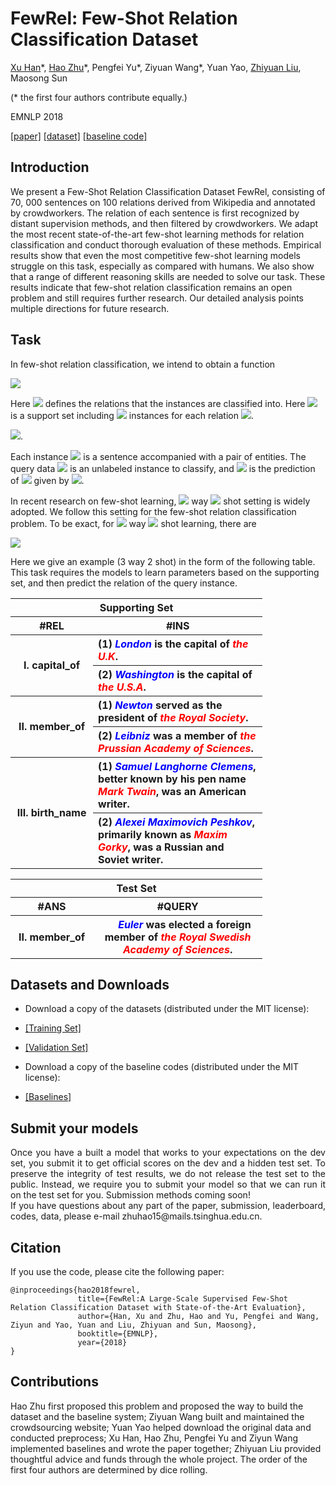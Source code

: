 

# FewRel: Few-Shot Relation Classification Dataset

[Xu Han](https://thucsthanxu13.github.io)\*, [Hao Zhu](http://zhuhao.me)\*, Pengfei Yu\*, Ziyuan Wang\*, Yuan Yao, [Zhiyuan Liu](http://nlp.csai.tsinghua.edu.cn/~lzy/), Maosong Sun

 (* the first four authors contribute equally.)

EMNLP 2018 

[[paper]](https://github.com/thunlp/FewRel/blob/master/paper/fewrel.pdf) [[dataset]](#datasets) [[baseline code]](#baseline)


## Introduction

We present a Few-Shot Relation Classification Dataset FewRel, consisting of 70, 000 sentences on 100 relations derived from Wikipedia and annotated by crowdworkers. The relation of each sentence is first recognized by distant supervision methods, and then filtered by crowdworkers. We adapt the most recent state-of-the-art few-shot learning methods for relation classification and conduct thorough evaluation of these methods. Empirical results show that even the most competitive few-shot learning models struggle on this task, especially as compared with humans. We also show that a range of different reasoning skills are needed to solve our task. These results indicate that few-shot relation classification remains an open problem and still requires further research. Our detailed analysis points multiple directions for future research.



## Task

In few-shot relation classification, we intend to obtain a function 

<img src="http://latex.codecogs.com/gif.latex?F:%28\mathcal{R},\mathcal{S},x%29\mapsto%20y,%20\\%20\mathcal{S}=\{r_1,\ldots,r_m\}" />

Here <img src="http://latex.codecogs.com/gif.latex?\mathcal{R}" /> defines the relations that the instances are classified into. Here <img src="http://latex.codecogs.com/gif.latex?\mathcal{S}" /> is a support set including <img src="http://latex.codecogs.com/gif.latex?n_i" /> instances for each relation 
<img src="http://latex.codecogs.com/gif.latex?r_i\in\mathcal{R}" />.

<img src="http://latex.codecogs.com/gif.latex?\mathcal{S}=%20\\%20\{%28x_1^1,%20r_1%29,%20%28x_1^2,r_1%29,\ldots,%28x_1^{n_1},r_1%29,\\%20\ldots,%20\\%28x_m^1,r_m%29,%20%28x_m^2,r_m%29,\ldots,%28x_m^{n_m},r_m%29\}\\%20r_1,\ldots,r_m\%20\in%20\mathcal{R}" />.


Each instance <img src="http://latex.codecogs.com/gif.latex?x_i^j" /> is a sentence accompanied with a pair of entities. The query data <img src="http://latex.codecogs.com/gif.latex?x" /> is an unlabeled instance to classify, and <img src="http://latex.codecogs.com/gif.latex?y\in\mathcal{R}" /> is the prediction of <img src="http://latex.codecogs.com/gif.latex?x" /> given by <img src="http://latex.codecogs.com/gif.latex?F" />.

In recent research on few-shot learning, <img src="http://latex.codecogs.com/gif.latex?N"/> way <img src="http://latex.codecogs.com/gif.latex?K"/> shot setting is widely adopted. We follow this setting for the few-shot relation classification problem. To be exact, for <img src="http://latex.codecogs.com/gif.latex?N"/> way <img src="http://latex.codecogs.com/gif.latex?K" /> shot learning, there are 

<img src="http://latex.codecogs.com/gif.latex?N=m=|\mathcal{R}|,K=n_1=\ldots=n_m" />

Here we give an example (3 way 2 shot) in the form of the following table. This task requires the models to learn parameters based on the supporting set, and then predict the relation of the query instance.

<table style="width:80%;">
        <tr>
            <th colspan ="2" style="text-align:center;">Supporting Set</th>
        </tr>
		<tr >
            <th style="text-align:center;width:10%">#REL</th>
            <th style="text-align:center;width:40%">#INS</th>
        </tr>
        <tr>
            <th rowspan="2" style="text-align:center;vertical-align:middle;">I. capital_of</th>
            <th align="left"> (1) <font style="color:blue;font-weight:bold;font-style:italic;">London</font> is the capital of <font style="color:red;font-weight:bold;font-style:italic;">the U.K</font>. </th>
        </tr>
        <tr>
            <th align="left"> (2) <font style="color:blue;font-weight:bold;font-style:italic;">Washington</font> is the capital of <font style="color:red;font-weight:bold;font-style:italic;">the U.S.A</font>. </th>
        </tr>
        <tr align="left">
            <th rowspan="2" style="text-align:center;vertical-align:middle;"> II. member_of</th>
            <th> (1) <font style="color:blue;font-weight:bold;font-style:italic;">Newton</font> served as the president of <font style="color:red;font-weight:bold;font-style:italic;">the Royal Society</font>. </th>
        </tr>
        <tr align="left">
            <th> (2) <font style="color:blue;font-weight:bold;font-style:italic;">Leibniz</font> was a member of <font style="color:red;font-weight:bold;font-style:italic;">the Prussian Academy of Sciences</font>. </th>
        </tr>
        <tr align="left">
            <th rowspan="2" style="text-align:center;vertical-align:middle;"> III. birth_name</th>
            <th>  (1) <font style="color:blue;font-weight:bold;font-style:italic;">Samuel Langhorne Clemens</font>, better known by his pen name <font style="color:red;font-weight:bold;font-style:italic;">Mark Twain</font>, was an American writer. </th>
        </tr>
        <tr align="left">
                    <th> (2) <font style="color:blue;font-weight:bold;font-style:italic;">Alexei Maximovich Peshkov</font>, primarily known as <font style="color:red;font-weight:bold;font-style:italic;">Maxim Gorky</font>, was a Russian and Soviet writer. </th>            
        </tr>                
    </table>
    
<table  style="width:80%">
        <tr>
            <th colspan ="2" style="text-align:center;">Test Set</th>
        </tr>
        <tr>
            <th style="text-align:center;width:10%"> #ANS</th>
            <th style="text-align:center;width:40%"> #QUERY</th>
        </tr>
        <tr>
            <th style="text-align:center;vertical-align:middle;"> II. member_of</th>
            <th> &nbsp;&nbsp;&nbsp;&nbsp; <font style="color:blue;font-weight:bold;font-style:italic;">Euler</font> was elected a foreign member of <font style="color:red;font-weight:bold;font-style:italic;">the Royal Swedish Academy of Sciences</font>.
            </th>
        </tr>
</table>


## Datasets and Downloads


*	Download a copy of the datasets (distributed under the MIT license):


*	<a href="https://github.com/thunlp/FewRel/tree/master/data">[Training Set]</a>

*	<a href="https://github.com/thunlp/FewRel/tree/master/data">[Validation Set]</a>


*	Download a copy of the baseline codes (distributed under the MIT license):


*	<a href="https://github.com/thunlp/FewRel/tree/master/baseline">[Baselines]</a>


## Submit your models


<div style="width:100%;text-align:justify;"> 
Once you have a built a model that works to your expectations on the dev set, you submit it to get official scores on the dev and a hidden test set. To preserve the integrity of test results, we do not release the test set to the public. Instead, we require you to submit your model so that we can run it on the test set for you. Submission methods coming soon!
</div>







<div style="width:100%;text-align:justify;"> 
If you have questions about any part of the paper, submission, leaderboard, codes, data, please e-mail zhuhao15@mails.tsinghua.edu.cn.
</div>


## Citation


If you use the code, please cite the following paper:

<pre style="width:100%;"><code class="prettyprint lang- prettyprinted" style=""><span class="lit">@inproceedings</span><span class="pun">{</span><span class="pln">hao2018fewrel</span><span class="pun">,</span><span class="pln">
               title</span><span class="pun">={</span><span class="typ">FewRel</span><span class="pun">:</span><span class="pln">A </span><span class="typ">Large</span><span class="pun">-</span><span class="typ">Scale</span><span class="pln"> </span><span class="typ">Supervised</span><span class="pln"> </span><span class="typ">Few</span><span class="pun">-</span><span class="pln">Shot </span><span class="typ">Relation</span><span class="pln"> </span><span class="typ">Classification</span><span class="pln"> </span><span class="typ">Dataset</span><span class="pln"> </span><span class="kwd">with</span><span class="pln"> </span><span class="typ">State</span><span class="pun">-</span><span class="pln">of</span><span class="pun">-</span><span class="pln">the</span><span class="pun">-</span><span class="typ">Art</span><span class="pln"> </span><span class="typ">Evaluation</span><span class="pun">},</span><span class="pln">
               author</span><span class="pun">={</span><span class="typ">Han</span><span class="pun">,</span><span class="pln"> </span><span class="typ">Xu</span><span class="pln"> </span><span class="kwd">and</span><span class="pln"> </span><span class="typ">Zhu</span><span class="pun">,</span><span class="pln"> </span><span class="typ">Hao</span><span class="pln"> </span><span class="kwd">and</span><span class="pln"> </span><span class="typ">Yu</span><span class="pun">,</span><span class="pln"> </span><span class="typ">Pengfei</span><span class="pln"> </span><span class="kwd">and</span><span class="pln"> </span><span class="typ">Wang</span><span class="pun">,</span><span class="pln"> </span><span class="typ">Ziyun</span><span class="pln"> </span><span class="kwd">and</span><span class="pln"> </span><span class="typ">Yao</span><span class="pun">,</span><span class="pln"> </span><span class="typ">Yuan</span><span class="pln"> </span><span class="kwd">and</span><span class="pln"> </span><span class="typ">Liu</span><span class="pun">,</span><span class="pln"> </span><span class="typ">Zhiyuan</span><span class="pln"> </span><span class="kwd">and</span><span class="pln"> </span><span class="typ">Sun</span><span class="pun">,</span><span class="pln"> </span><span class="typ">Maosong</span><span class="pun">},</span><span class="pln">
               booktitle</span><span class="pun">={</span><span class="pln">EMNLP</span><span class="pun">},</span><span class="pln">
               year</span><span class="pun">={</span><span class="lit">2018</span><span class="pun">}</span><span class="pln">
</span><span class="pun">}</span></code></pre>



## Contributions

Hao Zhu first proposed this problem and proposed the way to build the dataset and the baseline system; Ziyuan Wang built and maintained the crowdsourcing website; Yuan Yao helped download the original data and conducted preprocess; 
Xu Han, Hao Zhu, Pengfei Yu and Ziyun Wang implemented baselines and wrote the paper together; Zhiyuan Liu provided thoughtful advice and funds through the whole project. The order of the first four authors are determined by dice rolling. 




